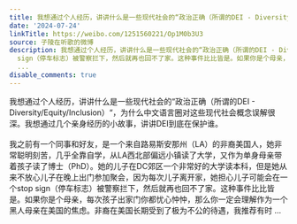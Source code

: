 ```yaml
---
title: 我想通过个人经历，讲讲什么是一些现代社会的“政治正确（所谓的DEI - Diversity/Equity/Inclusion）“，为什么中文语言圈对这些现代社会概念误解很深。我想通过...
date: '2024-07-24'
linkTitle: https://weibo.com/1251560221/Op1M0b3U3
source: 子陵在听歌的微博
description: 我想通过个人经历，讲讲什么是一些现代社会的“政治正确（所谓的DEI - Diversity/Equity/Inclusion）“，为什么中文语言圈对这些现代社会概念误解很深。我想通过几个亲身经历的小故事，讲讲DEI到底在保护谁。<br><br>我之前有一个同事和好友，是一个来自路易斯安那州（LA）的非裔美国人，她非常聪明刻苦，几乎全靠自学，从LA西北部偏远小镇读了大学，又作为单身母亲带着孩子读了博士（PhD）。她的儿子在DC郊区一个非常好的大学读本科，但是她从来不放心儿子在晚上出门参加聚会，因为每次儿子离开家，她担心儿子可能会在一个stop
  sign（停车标志）被警察拦下，然后就再也回不了家。这种事件比比皆是。如果你是个母亲，每次孩子出家门你都忧心忡忡，那么你一定会理解作为一个黑人母亲在美国的焦虑。非裔在美国长期受到了极为不公的待遇，我推荐有时
  ...
disable_comments: true
---
```

我想通过个人经历，讲讲什么是一些现代社会的“政治正确（所谓的DEI - Diversity/Equity/Inclusion）“，为什么中文语言圈对这些现代社会概念误解很深。我想通过几个亲身经历的小故事，讲讲DEI到底在保护谁。<br><br>我之前有一个同事和好友，是一个来自路易斯安那州（LA）的非裔美国人，她非常聪明刻苦，几乎全靠自学，从LA西北部偏远小镇读了大学，又作为单身母亲带着孩子读了博士（PhD）。她的儿子在DC郊区一个非常好的大学读本科，但是她从来不放心儿子在晚上出门参加聚会，因为每次儿子离开家，她担心儿子可能会在一个stop sign（停车标志）被警察拦下，然后就再也回不了家。这种事件比比皆是。如果你是个母亲，每次孩子出家门你都忧心忡忡，那么你一定会理解作为一个黑人母亲在美国的焦虑。非裔在美国长期受到了极为不公的待遇，我推荐有时 ...
